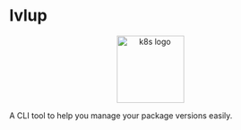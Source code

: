 # lvlup

<p align="center">
  <img src="https://i.ibb.co/WDFc1J2/lvlup.png" width="120" alt="k8s logo" />
</p>

A CLI tool to help you manage your package versions easily.
